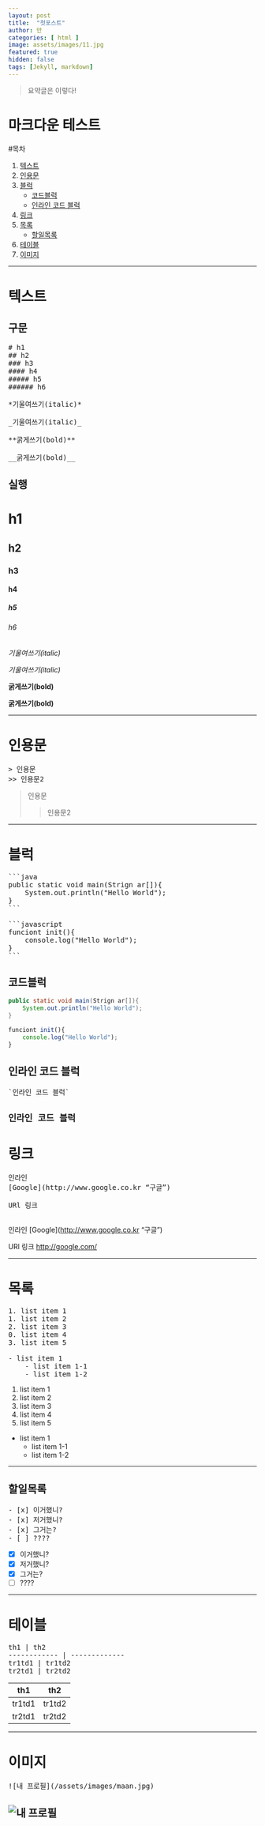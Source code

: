 ```yaml
---
layout: post
title:  "첫포스트"
author: 만
categories: [ html ]
image: assets/images/11.jpg
featured: true
hidden: false
tags: [Jekyll, markdown]
---
```


> 요약글은 이렇다!

# 마크다운 테스트

#목차 
1. [텍스트](#텍스트) 
2. [인용문](#인용문)
3. [블럭](#블럭)
    - [코드블럭](#코드블럭)
    - [인라인 코드 블럭](#인라인-코드-블럭)
4. [링크](#링크)
5. [목록](#목록)
    - [할일목록](#할일목록)
6. [테이블](#테이블)
7. [이미지](#이미지)


---
# 텍스트 
## 구문
<pre>
# h1
## h2
### h3
#### h4
##### h5
###### h6

*기울여쓰기(italic)*

_기울여쓰기(italic)_

**굵게쓰기(bold)**

__굵게쓰기(bold)__
</pre>
## 실행
# h1
## h2
### h3
#### h4
##### h5
###### h6

*기울여쓰기(italic)*

_기울여쓰기(italic)_

**굵게쓰기(bold)**

__굵게쓰기(bold)__

---
# 인용문
<pre>
> 인용문
>> 인용문2
</pre>
> 인용문
>> 인용문2
---

# 블럭
<pre>
```java
public static void main(Strign ar[]){
    System.out.println("Hello World");
}
```

```javascript
funciont init(){
    console.log("Hello World");
}
```
</pre>
## 코드블럭
```java
public static void main(Strign ar[]){
    System.out.println("Hello World");
}
```

```javascript
funciont init(){
    console.log("Hello World");
}
```

## 인라인 코드 블럭
<pre>
`인라인 코드 블럭`
</pre>
`인라인 코드 블럭`
---

# 링크
<pre>
인라인
[Google](http://www.google.co.kr “구글”)

URl 링크
<http://google.com/>
</pre>

인라인
[Google](http://www.google.co.kr “구글”)

URl 링크
<http://google.com/>

---

# 목록
<pre>
1. list item 1
1. list item 2
2. list item 3
0. list item 4
3. list item 5

- list item 1
    - list item 1-1
    - list item 1-2
</pre>
1. list item 1
1. list item 2
2. list item 3
0. list item 4
3. list item 5

- list item 1
    - list item 1-1
    - list item 1-2

---
## 할일목록
<pre>
- [x] 이거했니? 
- [x] 저거했니? 
- [x] 그거는?
- [ ] ????
</pre>
- [x] 이거했니? 
- [x] 저거했니? 
- [x] 그거는?
- [ ] ????

---

# 테이블 
<pre>
th1 | th2
------------ | -------------
tr1td1 | tr1td2
tr2td1 | tr2td2
</pre>

th1 | th2
------------ | -------------
tr1td1 | tr1td2
tr2td1 | tr2td2

---


# 이미지
<pre>
![내 프로필](/assets/images/maan.jpg)
</pre>
![내 프로필](/assets/images/maan.jpg)
---